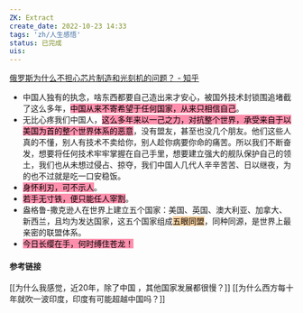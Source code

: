 ```yaml
---
ZK: Extract
create_date: 2022-10-23 14:33
tags: 'zh/人生感悟'
status: 已完成 
uis: 
---
```

[俄罗斯为什么不担心芯片制造和光刻机的问题？ - 知乎](https://www.zhihu.com/question/442801395/answer/2188892318)

- 中国人独有的执念，啥东西都要自己造出来才安心，被国外技术封锁围追堵截了这么多年，<mark style="background: #FF5582A6;">中国从来不寄希望于任何国家，从来只相信自己</mark>。
- 无比心疼我们中国人，<mark style="background: #FF5582A6;">这么多年来以一己之力，对抗整个世界，承受来自于以美国为首的整个世界体系的恶意</mark>，没有盟友，甚至也没几个朋友。他们这些人真的不懂，别人有技术不卖给你，别人趁你病要你命的痛苦。所以我们不断奋发，想要将任何技术牢牢掌握在自己手里，想要建立强大的舰队保护自己的领土，我们也从未想过侵占、掠夺，我们中国人几代人辛辛苦苦、日以继夜，为的也不过就是吃一口安稳饭。
- <mark style="background: #FF5582A6;">身怀利刃，可不示人</mark>。
- <mark style="background: #FF5582A6;">若手无寸铁，便只能任人宰割</mark>。
- 盎格鲁-撒克逊人在世界上建立五个国家：美国、英国、澳大利亚、加拿大、新西兰，且均为发达国家，这五个国家组成<mark style="background: #FFB86CA6;">五眼同盟</mark>，同种同源，是世界上最亲密的联盟体系。
- <mark style="background: #FF5582A6;">今日长缨在手，何时缚住苍龙！</mark>

#### 参考链接

[[为什么我感觉，近20年，除了中国 ，其他国家发展都很慢？]]
[[为什么西方每十年就吹一波印度，印度有可能超越中国吗？]]
